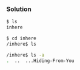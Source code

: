 ### Solution
```bash
$ ls
inhere
```

```bash
$ cd inhere
/inhere$ ls
```
```bash
/inhere$ ls -a
.  ..  ...Hiding-From-You
```
